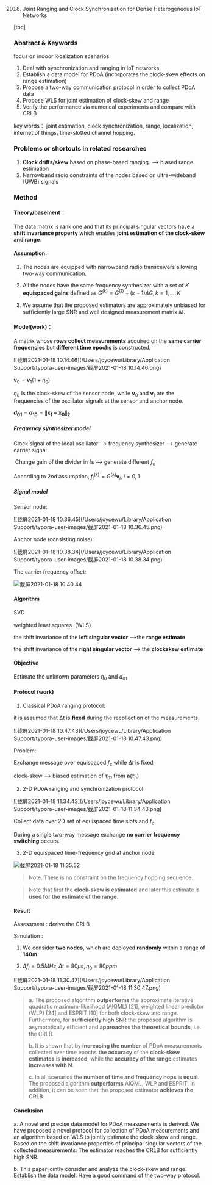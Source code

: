 2018. Joint Ranging and Clock Synchronization for Dense Heterogeneous IoT Networks

[toc]

### Abstract & Keywords

focus on indoor localization scenarios

1. Deal with synchronization and ranging in IoT networks.
2. Establish a data model for PDoA (incorporates the clock-skew effects on range estimation)
3. Propose a two-way communication protocol in order to collect PDoA data
4. Propose WLS for joint estimation of clock-skew and range
5. Verify the performance via numerical experiments and compare with CRLB

key words： joint estimation, clock synchronization, range, localization, internet of things, time-slotted channel hopping.

### Problems or shortcuts in related researches

1. **Clock drifts/skew** based on phase-based ranging. -->  biased range estimation
2. Narrowband radio constraints of the nodes based on ultra-wideband (UWB) signals

### Method

#### Theory/basement：

The data matrix is rank one and that its principal singular vectors have a **shift invariance property** which enables **joint estimation of the clock-skew and range**.

#### Assumption:

1. The nodes are equipped with narrowband radio transceivers allowing two-way communication.

2. All the nodes have the same frequency synthesizer with a set of $K$ **equispaced gains** deﬁned as $G^{(k)}=G^{(1)}+(k-1)\Delta G,k=1,...,K$
3. We assume that the proposed estimators are approximately unbiased for sufﬁciently large SNR and well designed measurement matrix $M$.

#### Model(work)：

A matrix whose **rows collect measurements** acquired on the **same carrier frequencies** but **different time epochs** is constructed. 

 ![截屏2021-01-18 10.14.46](/Users/joycewu/Library/Application Support/typora-user-images/截屏2021-01-18 10.14.46.png)

$\mathbf{v}_0=\mathbf{v}_1(1+\eta_0)$

$\eta_0$ Is the clock-skew of the sensor node, while $\mathbf{v}_0$ and $\mathbf{v}_1$ are the frequencies of the oscillator signals at the sensor and anchor node.

**$d_{01}=d_{10}=\lVert \mathbf{x_1-x_0} \rVert_2$**

##### Frequency synthesizer model

Clock signal of the local oscillator --> frequency synthesizer --> generate carrier signal

​                                                                 Change gain of the divider in fs --> generate different $f_c$

According to 2nd assumption, $f_i^{(k)}=G^{(k)}\mathbf{v}_i$, $i=0,1$

##### Signal model

Sensor node:

![截屏2021-01-18 10.36.45](/Users/joycewu/Library/Application Support/typora-user-images/截屏2021-01-18 10.36.45.png)

Anchor node (consisting noise):

![截屏2021-01-18 10.38.34](/Users/joycewu/Library/Application Support/typora-user-images/截屏2021-01-18 10.38.34.png)

The carrier frequency offset:

<img src="/Users/joycewu/Library/Application Support/typora-user-images/截屏2021-01-18 10.40.44.png" alt="截屏2021-01-18 10.40.44" style="zoom:100%;" />



#### Algorithm

SVD

weighted least squares（WLS）

the shift invariance of the **left singular vector** -->the **range estimate**

the shift invariance of the **right singular vector** --> the **clockskew estimate**

#### Objective

Estimate the unknown parameters $\eta_0$ and $d_{01}$

#### Protocol (work)

1. Classical PDoA ranging protocol:

it is assumed that Δt is **ﬁxed** during the recollection of the measurements.

![截屏2021-01-18 10.47.43](/Users/joycewu/Library/Application Support/typora-user-images/截屏2021-01-18 10.47.43.png)

Problem: 

Exchange message over equispaced $f_c$ while $\Delta t$ is fixed

clock-skew --> biased estimation of $\tau_{01}$ from $\mathbf{a}(\tau_n)$

2. 2-D PDoA ranging and synchronization protocol

![截屏2021-01-18 11.34.43](/Users/joycewu/Library/Application Support/typora-user-images/截屏2021-01-18 11.34.43.png)

Collect data over 2D set of equispaced time slots and $f_c$

During a single two-way message exchange **no carrier frequency switching** occurs.

3. 2-D equispaced time-frequency grid at anchor node

<img src="/Users/joycewu/Library/Application Support/typora-user-images/截屏2021-01-18 11.35.52.png" alt="截屏2021-01-18 11.35.52" style="zoom:100%;" />

> Note: There is no constraint on the frequency hopping sequence.

> Note that ﬁrst the **clock-skew is estimated** and later this estimate is **used for the estimate of the range**.

#### Result

Assessment :  derive the CRLB

Simulation :

1. We consider **two nodes**, which are deployed **randomly** within a range of **140m**.

2. $\Delta f_i=0.5MHz,\Delta t=80\mu s,\eta_0=80ppm$

![截屏2021-01-18 11.30.47](/Users/joycewu/Library/Application Support/typora-user-images/截屏2021-01-18 11.30.47.png)

> a. The proposed algorithm **outperforms** the approximate iterative quadratic maximum-likelihood (AIQML) [21], weighted linear predictor (WLP) [24] and ESPRIT [10] for both clock-skew and range. Furthermore, for **sufﬁciently high SNR** the proposed algorithm is asymptotically efﬁcient and **approaches the theoretical bounds**, i.e. the CRLB.
>
> b. It is shown that by **increasing the number** of PDoA measurements collected over time epochs **the accuracy** of the **clock-skew estimates** is **increased**, while the **accuracy of the range** estimates **increases with N**.
>
> c. In all scenarios the **number of time and frequency hops is equal**. The proposed algorithm **outperforms** AIQML, WLP and ESPRIT. In addition, it can be seen that the proposed estimator **achieves the CRLB**.

#### Conclusion

a. A novel and precise data model for PDoA measurements is derived.  We have proposed a novel protocol for collection of PDoA measurements and an algorithm based on WLS to jointly estimate the clock-skew and range. Based on the shift invariance properties of principal singular vectors of the collected measurements. The estimator reaches the CRLB for sufﬁciently high SNR.

b. This paper jointly consider and analyze the clock-skew and range. Establish the data model. Have a good command of the two-way protocol.